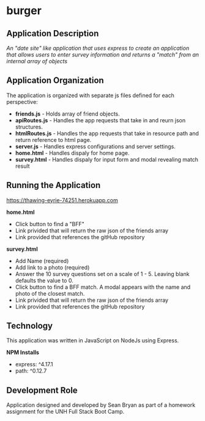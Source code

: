 # burger
## Application Description
_An "date site" like application that uses express to create an application that allows users to enter survey information and returns a "match" from an internal array of objects_

## Application Organization
The application is organized with separate js files defined for each perspective:
* __friends.js__ - Holds array of friend objects.
* __apiRoutes.js__ - Handles the app requests that take in and reurn json structures.
* __htmlRoutes.js__ - Handles the app requests that take in resource path and return reference to html page.
* __server.js__ - Handles express configurations and server settings.
* __home.html__ - Handles dispaly for home page.
* __survey.html__ - Handles dispaly for input form and modal revealing match result

## Running the Application
https://thawing-eyrie-74251.herokuapp.com

__home.html__

* Click button to find a "BFF"
* Link privided that will return the raw json of the friends array
* Link provided that references the gitHub repository

__survey.html__

* Add Name (required)
* Add link to a photo (required)
* Answer the 10 survey questions set on a scale of 1 - 5.  Leaving blank defaults the value to 0.
* Click button to find a BFF match.  A modal appears with the name and photo of the closest match.
* Link privided that will return the raw json of the friends array
* Link provided that references the gitHub repository

## Technology
This application was written in JavaScript on NodeJs using Express. 

__NPM Installs__
* express: ^4.17.1
* path: ^0.12.7

## Development Role
Application designed and developed by Sean Bryan as part of a homework assignment for the UNH Full Stack Boot Camp.
